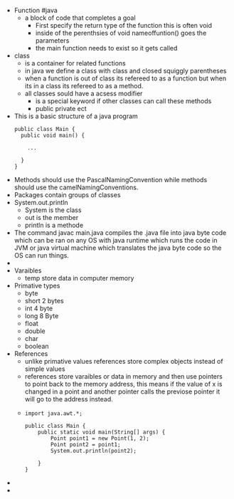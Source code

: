 - Function #java
	- a block of code that completes a goal
		- First specify the return type of the function this is often void
		- inside of the perenthsies of void nameoffuntion() goes the parameters
		- the main function needs to exist so it gets called
- class
	- is a container for related functions
	- in java we define a class with class and closed  squiggly parentheses
	- when a function is out of class its refereed to as a function but when its in a class its refereed to as a method.
	- all classes sould have a acsess modifier
		- is a special keyword if other classes can call these methods
		- public private ect
- This is a basic structure of a java program
  ```public class Main {
  public class Main {
  	public void main() {
      
      ...
      
  	}
  }
  ```
- Methods should use the PascalNamingConvention while methods should use the camelNamingConventions.
- Packages contain groups of classes
- System.out.println
	- System is the class
	- out is the member
	- println is a methode
- The command javac main.java compiles the .java file into java byte code which can be ran on any OS with java runtime which runs the code in JVM or java virtual machine which translates the java byte code so the OS can run things.
-
- Varaibles
	- temp store data in computer memory
- Primative types
	- byte
	- short 2 bytes
	- int 4 byte
	- long 8 Byte
	- float
	- double
	- char
	- boolean
- References
	- unlike primative values references store complex objects instead of simple values
	- references store varaibles or data in memory and then use pointers to point back to the memory address, this means if the value of x is changed in a point and another pointer calls the previose pointer it will go to the address instead.
	- ```
	  import java.awt.*;
	  
	  public class Main {
	      public static void main(String[] args) {
	          Point point1 = new Point(1, 2);
	          Point point2 = point1;
	          System.out.println(point2);
	  
	      }
	  }
	  ```
-
-